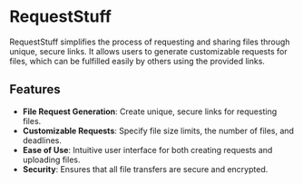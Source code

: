 # RequestStuff

RequestStuff simplifies the process of requesting and sharing files through unique, secure links. It allows users to generate customizable requests for files, which can be fulfilled easily by others using the provided links.

## Features

- **File Request Generation**: Create unique, secure links for requesting files.
- **Customizable Requests**: Specify file size limits, the number of files, and deadlines.
- **Ease of Use**: Intuitive user interface for both creating requests and uploading files.
- **Security**: Ensures that all file transfers are secure and encrypted.

